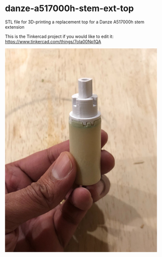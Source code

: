 # danze-a517000h-stem-ext-top
STL file for 3D-printing a replacement top for a Danze A517000h stem extension

This is the Tinkercad project if you would like to edit it: https://www.tinkercad.com/things/7oIa00Np1QA

![Danze A517000h stem extension top](stem-ext.jpg)
